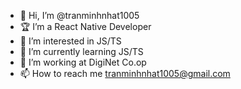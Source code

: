 - 👋 Hi, I’m @tranminhnhat1005
- 🏆 I’m a React Native Developer
- 👀 I’m interested in JS/TS
- 🌱 I’m currently learning JS/TS
- 💞️ I’m working at DigiNet Co.op 
- 📫 How to reach me tranminhnhat1005@gmail.com

<!---
tranminhnhat1005/tranminhnhat1005 is a ✨ special ✨ repository because its `README.md` (this file) appears on your GitHub profile.
You can click the Preview link to take a look at your changes.
--->
